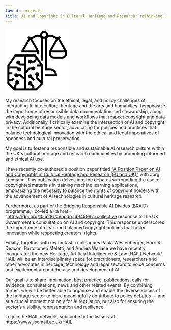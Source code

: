 ```yaml
---
layout: projects
title: AI and Copyright in Cultural Heritage and Research: rethinking openness
---
```


<a href="https://www.ukri.org/councils/ahrc/"><img src="../images/copyright.jpg" width="200"/></a>



My research focuses on the ethical, legal, and policy challenges of integrating AI into cultural heritage and the arts and humanities. I emphasize the importance of responsible data documentation and stewardship, along with developing data models and workflows that respect copyright and data privacy. Additionally, I critically examine the intersection of AI and copyright in the cultural heritage sector, advocating for policies and practices that balance technological innovation with the ethical and legal imperatives of openness and cultural preservation.​


My goal is to foster a responsible and sustainable AI research culture within the UK's cultural heritage and research communities by promoting informed and ethical AI use.

I have recently co-authored a position paper titled <a href="https://doi.org/10.5334/johd.290">"A Position Paper on AI and Copyrights in Cultural Heritage and Research (EU and UK)"</a> with Jörg Lehmann. This publication delves into the debates surrounding the use of copyrighted materials in training machine learning applications, emphasizing the necessity to balance the rights of copyright holders with the advancement of AI technologies in cultural heritage research. 

Furthermore, as part of the Bridging Responsible AI Divides (BRAID) programme, I co-led a <a href= "https://doi.org/10.5281/zenodo.14945987>collective response to the UK Government's consultation on AI and copyright</a>. This response underscores the importance of clear and balanced copyright policies that foster innovation while respecting creators' rights. 

Finally, together with my fantastic colleagues Paula Westenberger, Harriet Deacon, Bartolomeo Meletti, and Andrea Wallace we have recently inaugurated the new Heritage, Artificial Intelligence & Law (HAIL) Network!  HAIL will be an interdisciplinary space for practitioners, researchers and other advocates in heritage, technology and legal sectors to voice concerns and excitement around the use and development of AI. 

Our goal is to share information, best practice, publications, calls for evidence, consultations, news and other related events. By combining forces, we will be better able to organise and enable the diverse voices of the heritage sector to more meaningfully contribute to policy debates  — and at a crucial moment not only for AI regulation, but also for ensuring the sector’s visibility, representation and resilience. 

To join the HAIL network, subscribe to the listserv at: https://www.jiscmail.ac.uk/HAIL. 

